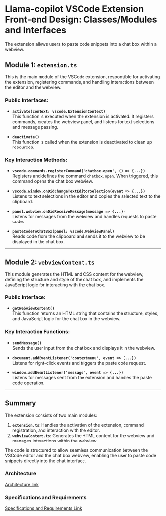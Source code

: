 # Llama-copilot VSCode Extension Front-end Design: Classes/Modules and Interfaces

The extension allows users to paste code snippets into a chat box within a webview.

## Module 1: `extension.ts`

This is the main module of the VSCode extension, responsible for activating the extension, registering commands, and handling interactions between the editor and the webview.

### Public Interfaces:
- **`activate(context: vscode.ExtensionContext)`**  
  This function is executed when the extension is activated. It registers commands, creates the webview panel, and listens for text selections and message passing.

- **`deactivate()`**  
  This function is called when the extension is deactivated to clean up resources.

### Key Interaction Methods:
- **`vscode.commands.registerCommand('chatbox.open', () => {...})`**  
  Registers and defines the command `chatbox.open`. When triggered, this command opens the chat box webview.

- **`vscode.window.onDidChangeTextEditorSelection(event => {...})`**  
  Listens to text selections in the editor and copies the selected text to the clipboard.

- **`panel.webview.onDidReceiveMessage(message => {...})`**  
  Listens for messages from the webview and handles requests to paste code.

- **`pasteCodeToChatBox(panel: vscode.WebviewPanel)`**  
  Reads code from the clipboard and sends it to the webview to be displayed in the chat box.

---

## Module 2: `webviewContent.ts`

This module generates the HTML and CSS content for the webview, defining the structure and style of the chat box, and implements the JavaScript logic for interacting with the chat box.

### Public Interface:
- **`getWebviewContent()`**  
  This function returns an HTML string that contains the structure, styles, and JavaScript logic for the chat box in the webview.

### Key Interaction Functions:
- **`sendMessage()`**  
  Sends the user input from the chat box and displays it in the webview.

- **`document.addEventListener('contextmenu', event => {...})`**  
  Listens for right-click events and triggers the paste code request.

- **`window.addEventListener('message', event => {...})`**  
  Listens for messages sent from the extension and handles the paste code operation.

---

## Summary

The extension consists of two main modules:
1. **`extension.ts`**: Handles the activation of the extension, command registration, and interaction with the editor.
2. **`webviewContent.ts`**: Generates the HTML content for the webview and manages interactions within the webview.

The code is structured to allow seamless communication between the VSCode editor and the chat box webview, enabling the user to paste code snippets directly into the chat interface.


### Architecture

[Architecture link](https://drive.google.com/file/d/1juJmNTk010oKgFTvrhUXEUXPAT3vn-E6/view?usp=share_link)

### Specifications and Requirements

[Specifications and Requirements Link](https://drive.google.com/file/d/1juJmNTk010oKgFTvrhUXEUXPAT3vn-E6/view?usp=share_link)

